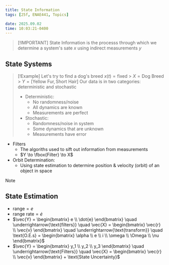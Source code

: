 ```yaml
---
title: State Information
tags: [25f, ENAE441, Topics]

date: 2025.09.02
time: 10:03:21-0400
---
```


> [!IMPORTANT] State Information is the processs through which we determine a system's sate $x$ using indirect measurements $y$

## State Systems

> [!Example]
> Let's try to find a dog's breed
> $x(t) = \text{fixed}$ > $X = \text{Dog Breed}$ > $Y = [\text{Yellow Fur}, \text{Short Hair}]$
> Our data is in two categories: deterministic and stochastic
>
> - Deterministic:
>     - No randomness/noise
>     - All dynamics are known
>     - Measurements are perfect
> - Stochastic:
>     - Randomness/noise in system
>     - Some dynamics that are unknown
>     - Measurements have error

- Filters
    - The algoriths used to sift out information from measurements
    - $Y \to \fbox{Filter} \to X$
- Orbit Determination:
    - Using state estimation to determine position & velocity (orbit) of an object in space

> [!NOTE]
>
> ## State Estimation
>
> - $\text{range} = e$
> - $\text{range rate} = \dot{e}$
> - $\vec{Y} = \begin{bmatrix} e \\ \dot{e} \end{bmatrix} \quad \underrightarrow{\text{filters}} \quad \vec{X} = \begin{bmatrix} \vec{r} \\ \vec{v} \end{bmatrix} \quad \underrightarrow{\text{transform}} \quad \text{O.E.s} = \begin{bmatrix} \alpha \\ e \\ i \\ \omega \\ \Omega \\ \nu \end{bmatrix}$
> - $\vec{Y} = \begin{bmatrix} y_1 \\ y_2 \\ y_3 \end{bmatrix} \quad \underrightarrow{\text{Filters}} \quad \vec{X} = \begin{bmatrix} \vec{r} \\ \vec{v} \end{bmatrix} + \text{State Uncertainty}$
